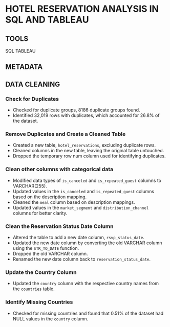 # HOTEL RESERVATION ANALYSIS IN SQL AND TABLEAU
## TOOLS
SQL 
TABLEAU

## METADATA 
## DATA CLEANING

### Check for Duplicates
- Checked for duplicate groups, 8186 duplicate groups found.
- Identified 32,019 rows with duplicates, which accounted for 26.8% of the dataset.
### Remove Duplicates and Create a Cleaned Table
- Created a new table, `hotel_reservations`, excluding duplicate rows.
- Cleaned columns in the new table, leaving the original table untouched.
- Dropped the temporary row num column used for identifying duplicates.
### Clean other columns with categorical data
- Modified data types of `is_canceled` and `is_repeated_guest` columns to VARCHAR(255).
- Updated values in the `is_canceled` and `is_repeated_guest` columns based on the description mapping.
- Cleaned the `meal` column based on description mappings.
- Updated values in the `market_segment` and `distribution_channel` columns for better clarity.
### Clean the Reservation Status Date Column
- Altered the table to add a new date column, `rsvp_status_date`.
- Updated the new date column by converting the old VARCHAR column using the `STR_TO_DATE` function.
- Dropped the old VARCHAR column.
- Renamed the new date column back to `reservation_status_date`.
### Update the Country Column
- Updated the `country` column with the respective country names from the `countries` table.
### Identify Missing Countries
- Checked for missing countries and found that 0.51% of the dataset had NULL values in the `country` column.
